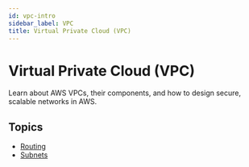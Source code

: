 ```yaml
---
id: vpc-intro
sidebar_label: VPC
title: Virtual Private Cloud (VPC)
---
```


# Virtual Private Cloud (VPC)

Learn about AWS VPCs, their components, and how to design secure, scalable networks in AWS.

## Topics
- [Routing](./routing.md)
- [Subnets](./subnets.md)
